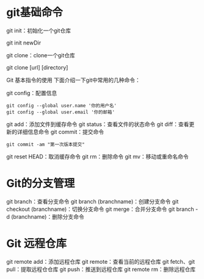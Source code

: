 
# git基础命令

git init：初始化一个git仓库

git init newDir

git clone：clone一个git仓库

git clone [url] [directory]

Git 基本指令的使用
下面介绍一下git中常用的几种命令：

git config：配置信息

```shell
git config --global user.name '你的用户名'
git config --global user.email '你的邮箱'
```

git add：添加文件到缓存命令
git status：查看文件的状态命令
git diff：查看更新的详细信息命令
git commit：提交命令

```shell
git commit -am "第一次版本提交"
```

git reset HEAD：取消缓存命令
git rm：删除命令
git mv：移动或重命名命令

# Git的分支管理

git branch：查看分支命令
git branch (branchname)：创建分支命令
git checkout (branchname)：切换分支命令
git merge：合并分支命令
git branch -d (branchname)：删除分支命令

# Git 远程仓库

git remote add：添加远程仓库
git remote：查看当前的远程仓库
git fetch、git pull：提取远程仓仓库
git push：推送到远程仓库
git remote rm：删除远程仓库
